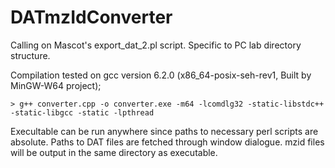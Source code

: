 # DATmzIdConverter
Calling on Mascot's export_dat_2.pl script. Specific to PC lab directory structure.

Compilation tested on gcc version 6.2.0 (x86_64-posix-seh-rev1, Built by MinGW-W64 project);

`> g++ converter.cpp -o converter.exe -m64 -lcomdlg32 -static-libstdc++ -static-libgcc -static -lpthread`

Execultable can be run anywhere since paths to necessary perl scripts are absolute. Paths to DAT files are fetched through window dialogue. mzid files will be output in the same directory as executable.
